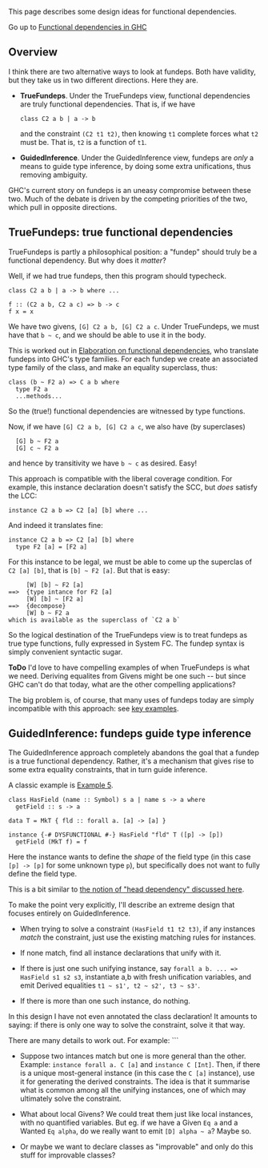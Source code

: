 This page describes some design ideas for functional dependencies.

Go up to [Functional dependencies in GHC](..)

## Overview

I think there are two alternative ways to look at fundeps.  Both have validity, but they take us in two different directions.  Here they are.

* **TrueFundeps**. Under the TrueFundeps view, functional dependencies are truly functional dependencies. That is, if we have
  ```
  class C2 a b | a -> b
  ```
  and the constraint `(C2 t1 t2)`, then knowing `t1` complete forces what `t2` must be. That is, `t2` is a function of `t1`.

* **GuidedInference**.  Under the GuidedInference view, fundeps are *only* a means to guide type inference, by doing some extra unifications, thus removing ambiguity.

GHC's current story on fundeps is an uneasy compromise between these two.  Much of the debate is driven by the competing priorities of the two, which pull in opposite directions.


## TrueFundeps: true functional dependencies

TrueFundeps is partly a philosophical position: a "fundep" should truly be a functional dependency.  But why does it *matter*?

Well, if we had true fundeps, then this program should typecheck.
```
class C2 a b | a -> b where ...

f :: (C2 a b, C2 a c) => b -> c
f x = x
```
We have two givens, `[G] C2 a b, [G] C2 a c`.  Under TrueFundeps, we must have that `b ~ c`, and we should be able to use it in the body.

This is worked out in [Elaboration on functional dependencies](https://people.cs.kuleuven.be/~tom.schrijvers/portfolio/haskell2017a.html), who translate fundeps into GHC's type families.  For each fundep we create an associated type family of the class, and make an equality superclass, thus:
```
class (b ~ F2 a) => C a b where
  type F2 a
  ...methods...
```
So the (true!) functional dependencies are witnessed by type functions.

Now, if we have `[G] C2 a b, [G] C2 a c`, we also have (by superclases)
```
  [G] b ~ F2 a
  [G] c ~ F2 a
```
and hence by transitivity we have `b ~ c` as desired.  Easy!

This approach is compatible with the liberal coverage condition. For example, this instance declaration doesn't satisfy the SCC, but *does* satisfy the LCC:
```
instance C2 a b => C2 [a] [b] where ...
```
And indeed it translates fine:
```
instance C2 a b => C2 [a] [b] where
  type F2 [a] = [F2 a]
```
For this instance to be legal, we must be able to come up the superclas of `C2 [a] [b]`, that is
`[b] ~ F2 [a]`. But that is easy:
```
     [W] [b] ~ F2 [a]
==>  {type intance for F2 [a]
     [W] [b] ~ [F2 a]
==>  {decompose}
     [W] b ~ F2 a
which is available as the superclass of `C2 a b`
```
So the logical destination of the TrueFundeps view is to treat fundeps
as true type functions, fully expressed in System FC. The fundep
syntax is simply convenient syntactic sugar.

**ToDo** I'd love to have compelling examples of when TrueFundeps is
what we need. Deriving equalites from Givens might be one such --
but since GHC can't do that today, what are the other compelling
applications?

The big problem is, of course, that many uses of fundeps today are simply incompatible with this approach: see [key examples](key-examples).


## GuidedInference: fundeps guide type inference

The GuidedInference approach completely abandons the goal that a fundep is a true functional dependency. Rather, it's a mechanism that gives rise to some extra equality constraints, that in turn guide inference.

A classic example is [Example 5](https://gitlab.haskell.org/ghc/ghc/-/wikis/Functional-dependencies-in-GHC/key-examples#example-5-even-lcc-is-too-restrictive).
```
class HasField (name :: Symbol) s a | name s -> a where
  getField :: s -> a

data T = MkT { fld :: forall a. [a] -> [a] }

instance {-# DYSFUNCTIONAL #-} HasField "fld" T ([p] -> [p])
  getField (MkT f) = f
```
Here the instance wants to define the *shape* of the field type (in this case `[p] -> [p]` for some
unknown type `p`), but specifically does not want to fully define the field type.

This is a bit similar to [the notion of "head dependency" discussed here](https://gitlab.haskell.org/ghc/ghc/-/issues/6018#note_87924).

To make the point very explicitly, I'll describe an extreme design that focuses entirely on GuidedInference.

* When trying to solve a constraint `(HasField t1 t2 t3)`, if any instances *match* the constraint, just use the existing matching rules for instances.

* If none match, find all instance declarations that unify with it.

* If there is just one such unifying instance, say `forall a b. ... => HasField s1 s2 s3`, instantiate a,b with fresh unification variables, and emit Derived equalities `t1 ~ s1', t2 ~ s2', t3 ~ s3'`.

* If there is more than one such instance, do nothing.

In this design I have not even annotated the class declaration!  It amounts to saying: if there is only one way to solve the constraint, solve it that way.

There are many details to work out. For example: ```

* Suppose two
  intances match but one is more general than the other.  Example:
  `instance forall a. C [a]` and `instance C [Int]`. Then, if there is a unique most-general instance (in this case the `C [a]` instance), use it for generating the derived constraints.  The idea is that it summarise what is common among all the unifying instances, one of which may ultimately solve the constraint.

* What about local Givens?   We could treat them just like local instances, with no quantified variables.   But eg. if we have a Given `Eq a` and a Wanted `Eq alpha`, do we really want to emit `[D] alpha ~ a`?   Maybe so.

* Or maybe we want to declare classes as "improvable" and only do this stuff for improvable classes?






